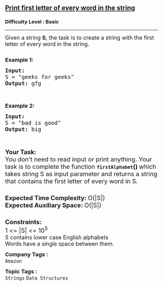 <h2><a href="https://www.geeksforgeeks.org/problems/print-first-letter-of-every-word-in-the-string3632/1?page=1&category=Arrays,Strings&company=Amazon,Microsoft,Flipkart,Adobe,Google,Samsung,Zoho,Paytm,Morgan%20Stanley,Wipro,Atlassian,Infosys,Uber&sortBy=accuracy">Print first letter of every word in the string</a></h2><h3>Difficulty Level : Basic</h3><hr><div class="problems_problem_content__Xm_eO"><div class="entry-content">
<p><span style="font-size: 18px;">Given a string <strong>S</strong>, the task is to create a string with the first letter of every word in the string.</span><br>&nbsp;</p>
<p><span style="font-size: 18px;"><strong>Example 1:</strong></span></p>
<pre><span style="font-size: 18px;"><strong>Input:</strong> 
S = "geeks for geeks"
<strong>Output:</strong> gfg

</span></pre>
<p><span style="font-size: 18px;"><strong>Example 2:</strong></span></p>
<pre><span style="font-size: 18px;"><strong>Input:</strong> 
S = "bad is good"
<strong>Output:</strong> big

</span></pre>
<p><span style="font-size: 20px;"><strong>Your&nbsp;Task:</strong><br>You don't need to read input or print anything. Your task is to complete the function </span><strong><span style="font-size: 18px;"><code>firstAlphabet</code></span></strong><span style="font-size: 20px;"><strong>()&nbsp;</strong>which takes string S as input parameter and returns a string that contains the first letter of every word in S.</span></p>
<p><br><span style="font-size: 20px;"><strong>Expected Time Complexity:&nbsp;</strong>O(|S|)<br><strong>Expected Auxiliary Space:&nbsp;</strong>O(|S|)</span></p>
<p><br><span style="font-size: 20px;"><strong>Constraints:</strong><br>1 &lt;= |S| &lt;= 10<sup>5</sup></span><br><span style="font-size: 18px;">S contains lower case English alphabets<br>Words have a single space between them. </span></p>
</div></div><p><span style=font-size:18px><strong>Company Tags : </strong><br><code>Amazon</code>&nbsp;<br><p><span style=font-size:18px><strong>Topic Tags : </strong><br><code>Strings</code>&nbsp;<code>Data Structures</code>&nbsp;